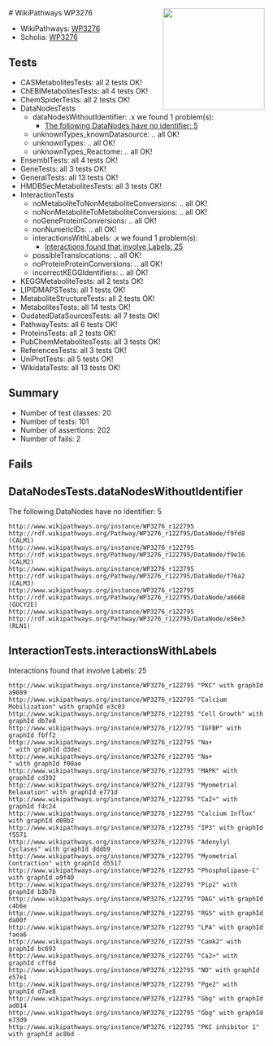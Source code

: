 <img style="float: right; width: 200px" src="https://upload.wikimedia.org/wikipedia/commons/thumb/8/83/Wplogo_with_text_500.png/640px-Wplogo_with_text_500.png" />
# WikiPathways WP3276

* WikiPathways: [WP3276](https://new.wikipathways.org/pathways/WP3276)
* Scholia: [WP3276](https://scholia.toolforge.org/wikipathways/WP3276)
## Tests
* CASMetabolitesTests: all 2 tests OK!
* ChEBIMetabolitesTests: all 4 tests OK!
* ChemSpiderTests: all 2 tests OK!
* DataNodesTests
    * dataNodesWithoutIdentifier: .x we found 1 problem(s):
        * [The following DataNodes have no identifier: 5](#d2d32fa4)
    * unknownTypes_knownDatasource: .. all OK!
    * unknownTypes: .. all OK!
    * unknownTypes_Reactome: .. all OK!
* EnsemblTests: all 4 tests OK!
* GeneTests: all 3 tests OK!
* GeneralTests: all 13 tests OK!
* HMDBSecMetabolitesTests: all 3 tests OK!
* InteractionTests
    * noMetaboliteToNonMetaboliteConversions: .. all OK!
    * noNonMetaboliteToMetaboliteConversions: .. all OK!
    * noGeneProteinConversions: .. all OK!
    * nonNumericIDs: .. all OK!
    * interactionsWithLabels: .x we found 1 problem(s):
        * [Interactions found that involve Labels: 25](#fe97a8dc)
    * possibleTranslocations: .. all OK!
    * noProteinProteinConversions: .. all OK!
    * incorrectKEGGIdentifiers: .. all OK!
* KEGGMetaboliteTests: all 2 tests OK!
* LIPIDMAPSTests: all 1 tests OK!
* MetaboliteStructureTests: all 2 tests OK!
* MetabolitesTests: all 14 tests OK!
* OudatedDataSourcesTests: all 7 tests OK!
* PathwayTests: all 6 tests OK!
* ProteinsTests: all 2 tests OK!
* PubChemMetabolitesTests: all 3 tests OK!
* ReferencesTests: all 3 tests OK!
* UniProtTests: all 5 tests OK!
* WikidataTests: all 13 tests OK!


## Summary

* Number of test classes: 20
* Number of tests: 101
* Number of assertions: 202
* Number of fails: 2

## Fails

<a name="d2d32fa4" />

## DataNodesTests.dataNodesWithoutIdentifier

The following DataNodes have no identifier: 5
```
http://www.wikipathways.org/instance/WP3276_r122795 http://rdf.wikipathways.org/Pathway/WP3276_r122795/DataNode/f9fd8 (CALM1)
http://www.wikipathways.org/instance/WP3276_r122795 http://rdf.wikipathways.org/Pathway/WP3276_r122795/DataNode/f9e16 (CALM2)
http://www.wikipathways.org/instance/WP3276_r122795 http://rdf.wikipathways.org/Pathway/WP3276_r122795/DataNode/f76a2 (CALM3)
http://www.wikipathways.org/instance/WP3276_r122795 http://rdf.wikipathways.org/Pathway/WP3276_r122795/DataNode/a6668 (GUCY2E)
http://www.wikipathways.org/instance/WP3276_r122795 http://rdf.wikipathways.org/Pathway/WP3276_r122795/DataNode/e56e3 (RLN1)
```

<a name="fe97a8dc" />

## InteractionTests.interactionsWithLabels

Interactions found that involve Labels: 25
```
http://www.wikipathways.org/instance/WP3276_r122795 "PKC" with graphId a9089
http://www.wikipathways.org/instance/WP3276_r122795 "Calcium Mobilization" with graphId e3c03
http://www.wikipathways.org/instance/WP3276_r122795 "Cell Growth" with graphId db7e8
http://www.wikipathways.org/instance/WP3276_r122795 "IGFBP" with graphId fbff2
http://www.wikipathways.org/instance/WP3276_r122795 "Na+
" with graphId d3dec
http://www.wikipathways.org/instance/WP3276_r122795 "Na+
" with graphId f00ae
http://www.wikipathways.org/instance/WP3276_r122795 "MAPK" with graphId cd392
http://www.wikipathways.org/instance/WP3276_r122795 "Myometrial Relaxation" with graphId e771d
http://www.wikipathways.org/instance/WP3276_r122795 "Ca2+" with graphId f4c24
http://www.wikipathways.org/instance/WP3276_r122795 "Calcium Influx" with graphId d08b2
http://www.wikipathways.org/instance/WP3276_r122795 "IP3" with graphId f5571
http://www.wikipathways.org/instance/WP3276_r122795 "Adenylyl Cyclases" with graphId dddb9
http://www.wikipathways.org/instance/WP3276_r122795 "Myometrial Contraction" with graphId d5517
http://www.wikipathways.org/instance/WP3276_r122795 "Phospholipase-C" with graphId a9f40
http://www.wikipathways.org/instance/WP3276_r122795 "Pip2" with graphId b3b7b
http://www.wikipathways.org/instance/WP3276_r122795 "DAG" with graphId c4b6e
http://www.wikipathways.org/instance/WP3276_r122795 "RGS" with graphId da00f
http://www.wikipathways.org/instance/WP3276_r122795 "LPA" with graphId faea6
http://www.wikipathways.org/instance/WP3276_r122795 "Camk2" with graphId bc693
http://www.wikipathways.org/instance/WP3276_r122795 "Ca2+" with graphId cff6d
http://www.wikipathways.org/instance/WP3276_r122795 "NO" with graphId e57e1
http://www.wikipathways.org/instance/WP3276_r122795 "Pge2" with graphId d7ae8
http://www.wikipathways.org/instance/WP3276_r122795 "Gbg" with graphId ad014
http://www.wikipathways.org/instance/WP3276_r122795 "Gbg" with graphId e73d9
http://www.wikipathways.org/instance/WP3276_r122795 "PKC inhibitor 1" with graphId ac8bd
```

